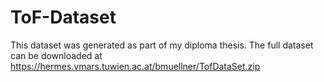 # ToF-Dataset

This dataset was generated as part of my diploma thesis.
The full dataset can be downloaded at https://hermes.vmars.tuwien.ac.at/bmuellner/TofDataSet.zip
